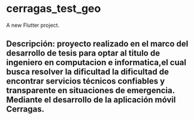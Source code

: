 # cerragas_test_geo

A new Flutter project.

## Descripción: proyecto realizado en el marco del desarrollo de tesis para optar al titulo de ingeniero en computacion e informatica,el cual busca resolver la dificultad la dificultad de encontrar servicios técnicos confiables y transparente en situaciones de emergencia. Mediante el desarrollo de la aplicación móvil Cerragas.





